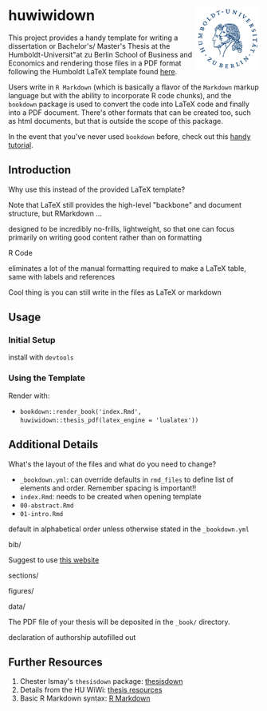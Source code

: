 # huwiwidown <img src="Hu_Logo_small.png" align="right" width="128px"/>

This project provides a handy template for writing a dissertation or Bachelor's/
Master's Thesis at the Humboldt-Universit\"at zu Berlin School of Business and
Economics and rendering those files in a PDF format following the Humboldt LaTeX
template found [here](https://www.wiwi.hu-berlin.de/de/professuren/vwl/oe/teaching/theses/latex-thesis-template/view).

Users write in `R Markdown` (which is basically a flavor of the `Markdown`
markup language but with the ability to incorporate R code chunks), and the
`bookdown` package is used to convert the code into LaTeX code and finally into
a PDF document. There's other formats that can be created too, such as html
documents, but that is outside the scope of this package.

In the event that you've never used `bookdown` before, check out this [handy
tutorial](https://bookdown.org/yihui/bookdown/).

## Introduction

Why use this instead of the provided LaTeX template?

Note that LaTeX still provides the high-level "backbone" and document structure,
but RMarkdown ...

designed to be incredibly no-frills, lightweight, so that one can focus primarily
on writing good content rather than on formatting

R Code

eliminates a lot of the manual formatting required to make a LaTeX table, same
with labels and references

Cool thing is you can still write in the files as LaTeX or markdown

## Usage

### Initial Setup

install with `devtools`

### Using the Template

Render with: 
- `bookdown::render_book('index.Rmd', huwiwidown::thesis_pdf(latex_engine = 'lualatex'))`


## Additional Details

What's the layout of the files and what do you need to change?

- `_bookdown.yml`: can override defaults in `rmd_files` to define list of
  elements and order. Remember spacing is important!!
- `index.Rmd`: needs to be created when opening template
- `00-abstract.Rmd`
- `01-intro.Rmd`

default in alphabetical order unless otherwise stated in the `_bookdown.yml`

bib/

Suggest to use [this website](http://bibdesk.sourceforge.net/)

sections/

figures/

data/

The PDF file of your thesis will be deposited in the `_book/` directory.


declaration of authorship autofilled out


## Further Resources

1. Chester Ismay's `thesisdown` package: [thesisdown](https://github.com/ismayc/thesisdown)
2. Details from the HU WiWi: [thesis resources](https://www.wiwi.hu-berlin.de/de/professuren/vwl/oe/teaching/theses)
3. Basic R Markdown syntax: [R Markdown](https://rmarkdown.rstudio.com/authoring_basics.html)